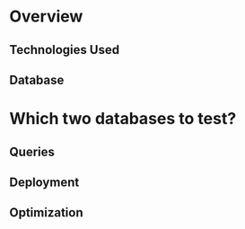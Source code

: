 # Overview

## Technologies Used

## Database
  # Which two databases to test?

## Queries

## Deployment

## Optimization

